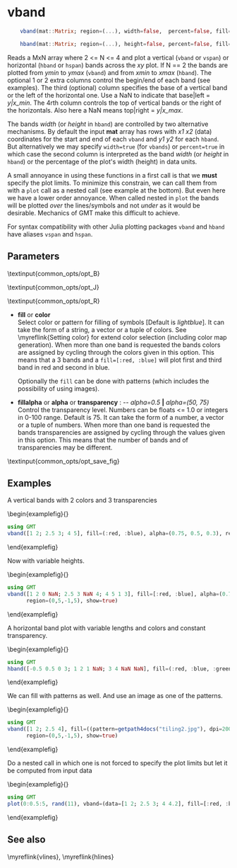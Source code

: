 # vband

```julia
    vband(mat::Matrix; region=(...), width=false,  percent=false, fill=nothing, fillalpha=nothing)

    hband(mat::Matrix; region=(...), height=false, percent=false, fill=nothing, fillalpha=nothing)
```

Reads a MxN array where 2 <= N <= 4 and plot a vertical (`vband` or `vspan`) or horizontal (`hband` or `hspan`)
bands across the *xy* plot. If N == 2 the bands are plotted from *ymin* to *ymax* (`vband`) and from
*xmin* to *xmax* (`hband`). The optional 1 or 2 extra columns control the begin/end of each band (see examples).
The third (optional) column specifies the base of a vertical band or the left of the horizontal one. Use a NaN
to indicate that base|left = *y|x_min*. The 4rth column controls the top of vertical bands or the right of the horizontals.
Also here a NaN means top|right = *y|x_max*.

The bands *width* (or *height* in `hband`) are controlled by two alternative mechanisms. By default the input **mat**
array has rows with *x1 x2* (data) coordinates for the start and end of each `vband` and *y1 y2* for each `hband`.
But alternatively we may specify `width=true` (for `vbands`) or `percent=true` in which case the second column is
interpreted as the band *width* (or *height* in `hband`) or the percentage of the plot's width (height) in data
units.

A small annoyance in using these functions in a first call is that we **must** specify the plot limits. To minimize
this constrain, we can call them from with a `plot` call as a nested call (see example at the bottom). But even
here we have a lower order annoyance. When called nested in `plot` the bands will be plotted *over* the lines/symbols
and not *under* as it would be desirable. Mechanics of GMT make this difficult to achieve.

For syntax compatibility with other Julia plotting packages `vband` and `hband` have aliases `vspan` and `hspan`.

Parameters
----------

\textinput{common_opts/opt_B}

\textinput{common_opts/opt_J}

\textinput{common_opts/opt_R}

- **fill** or **color**\
   Select color or pattern for filling of symbols [Default is *lightblue*]. It can take the form of a string,
   a vector or a tuple of colors. See \myreflink{Setting color} for extend color selection (including color
   map generation). When more than one band is requested the bands colors are assigned
   by cycling through the colors given in this option. This means that a 3 bands and a `fill=[:red, :blue]` will plot
   first and third band in red and second in blue.

   Optionally the `fill` can be done with patterns (which includes the possibility of using images).

- **fillalpha** or **alpha** or **transparency** : -- *alpha=0.5* **|** *alpha=(50, 75)*\
   Control the transparency level. Numbers can be floats <= 1.0 or integers in 0-100 range. Default is 75.
   It can take the form of a number, a vector or a tuple of numbers.
   When more than one band is requested the bands transparencies are assigned by cycling through the values
   given in this option. This means that the number of bands and of transparencies may be different.


\textinput{common_opts/opt_save_fig}

Examples
--------

A vertical bands with 2 colors and 3 transparencies

\begin{examplefig}{}
```julia
using GMT
vband([1 2; 2.5 3; 4 5], fill=(:red, :blue), alpha=(0.75, 0.5, 0.3), region=(0,5,-1,5), show=true)
```
\end{examplefig}

Now with variable heights.

\begin{examplefig}{}
```julia
using GMT
vband([1 2 0 NaN; 2.5 3 NaN 4; 4 5 1 3], fill=[:red, :blue], alpha=(0.75, 0.5, 0.3),
      region=(0,5,-1,5), show=true)
```
\end{examplefig}

A horizontal band plot with variable lengths and colors and constant transparency.

\begin{examplefig}{}
```julia
using GMT
hband([-0.5 0.5 0 3; 1 2 1 NaN; 3 4 NaN NaN], fill=(:red, :blue, :green), region=(0,5,-1,5), show=1)
```
\end{examplefig}

We can fill with patterns as well. And use an image as one of the patterns.

\begin{examplefig}{}
```julia
using GMT
vband([1 2; 2.5 4], fill=((pattern=getpath4docs("tiling2.jpg"), dpi=200), (pattern=27, dpi=200)),
      region=(0,5,-1,5), show=true)
```
\end{examplefig}

Do a nested call in which one is not forced to specify the plot limits but let it be computed from input data

\begin{examplefig}{}
```julia
using GMT
plot(0:0.5:5, rand(11), vband=(data=[1 2; 2.5 3; 4 4.2], fill=[:red, :blue, :green]), show=true)
```
\end{examplefig}

See also
--------

\myreflink{vlines}, \myreflink{hlines}
